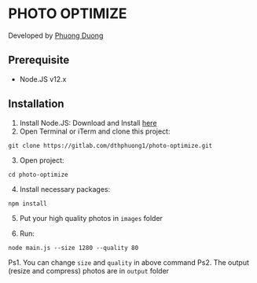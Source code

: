 # PHOTO OPTIMIZE

Developed by [Phuong Duong](https://phuongduong.fpo.vn/)

## Prerequisite
- Node.JS v12.x

## Installation
1. Install Node.JS: Download and Install [here](https://nodejs.org/en/download/)
2. Open Terminal or iTerm and clone this project: 
```
git clone https://gitlab.com/dthphuong1/photo-optimize.git
```

3. Open project:
```
cd photo-optimize
```

4. Install necessary packages:
```
npm install
```

5. Put your high quality photos in `images` folder

6. Run:
```
node main.js --size 1280 --quality 80
```

Ps1. You can change `size` and `quality` in above command
Ps2. The output (resize and compress) photos are in `output` folder

